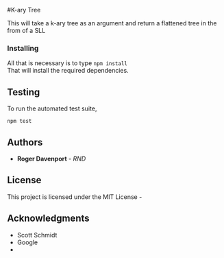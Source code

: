 #K-ary Tree

This will take a k-ary tree as an argument and return a flattened tree in the from of a SLL



### Installing

All that is necessary is to type
```npm install```  
That will install the required dependencies.


## Testing

To run the automated test suite, 

```npm test```  








## Authors

* **Roger Davenport** - *RND* 



## License

This project is licensed under the MIT License - 

## Acknowledgments

* Scott Schmidt
* Google
* 